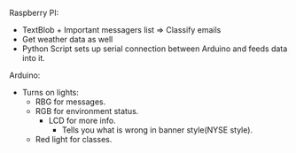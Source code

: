 Raspberry PI:
* TextBlob + Important messagers list => Classify emails
* Get weather data as well
* Python Script sets up serial connection between Arduino and feeds data into it.

Arduino:

* Turns on lights:
    * RBG for messages.
    * RGB for environment status.
        * LCD for more info.
            * Tells you what is wrong in banner style(NYSE style).
    * Red light for classes.


